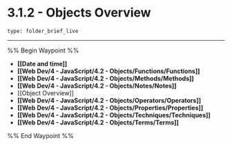 # 3.1.2 - Objects Overview
 
```ccard
type: folder_brief_live
```
 
---

%% Begin Waypoint %%
- **[[Date and time]]**
- **[[Web Dev/4 - JavaScript/4.2 - Objects/Functions/Functions]]**
- **[[Web Dev/4 - JavaScript/4.2 - Objects/Methods/Methods]]**
- **[[Web Dev/4 - JavaScript/4.2 - Objects/Notes/Notes]]**
- [[Object Overview]]
- **[[Web Dev/4 - JavaScript/4.2 - Objects/Operators/Operators]]**
- **[[Web Dev/4 - JavaScript/4.2 - Objects/Properties/Properties]]**
- **[[Web Dev/4 - JavaScript/4.2 - Objects/Techniques/Techniques]]**
- **[[Web Dev/4 - JavaScript/4.2 - Objects/Terms/Terms]]**

%% End Waypoint %%